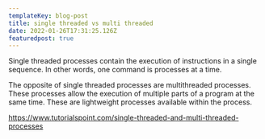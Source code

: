 ```yaml
---
templateKey: blog-post
title: single threaded vs multi threaded
date: 2022-01-26T17:31:25.126Z
featuredpost: true
---
```

Single threaded processes contain the execution of instructions in a single sequence. In other words, one command is processes at a time.

The opposite of single threaded processes are multithreaded processes. These processes allow the execution of multiple parts of a program at the same time. These are lightweight processes available within the process.

<https://www.tutorialspoint.com/single-threaded-and-multi-threaded-processes>